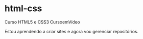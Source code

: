 # html-css
 Curso HTML5 e CSS3 CursoemVídeo

Estou aprendendo a criar sites e agora vou gerenciar repositórios.